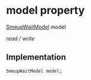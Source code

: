 


# model property






[SmeupWaitModel](../../smeup_models_widgets_smeup_wait_model/SmeupWaitModel-class.md) model
  
_read / write_






## Implementation

```dart
SmeupWaitModel model;


```







